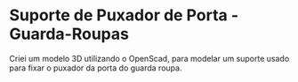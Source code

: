 # Suporte de Puxador de Porta - Guarda-Roupas
Criei um modelo 3D utilizando o OpenScad, para modelar um suporte usado para fixar o puxador da porta do guarda roupa.
